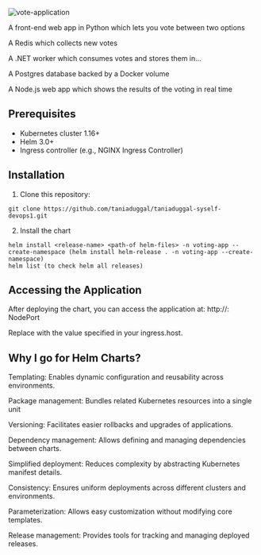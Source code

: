 


![vote-application](https://github.com/user-attachments/assets/f3a160ee-02f9-4811-b73b-e4f5123b0355)


A front-end web app in Python which lets you vote between two options


A Redis which collects new votes


A .NET worker which consumes votes and stores them in…


A Postgres database backed by a Docker volume


A Node.js web app which shows the results of the voting in real time

## Prerequisites

- Kubernetes cluster 1.16+
- Helm 3.0+
- Ingress controller (e.g., NGINX Ingress Controller)


## Installation

1. Clone this repository:

```
git clone https://github.com/taniaduggal/taniaduggal-syself-devops1.git
```

2. Install the chart

```
helm install <release-name> <path-of helm-files> -n voting-app --create-namespace (helm install helm-release . -n voting-app --create-namespace)
helm list (to check helm all releases)
```

## Accessing the Application

After deploying the chart, you can access the application at: http://<ingress-host>: NodePort


Replace <ingress-host> with the value specified in your ingress.host.


## Why I go for Helm Charts?

Templating: Enables dynamic configuration and reusability across environments.


Package management: Bundles related Kubernetes resources into a single unit


Versioning: Facilitates easier rollbacks and upgrades of applications.

Dependency management: Allows defining and managing dependencies between charts.

Simplified deployment: Reduces complexity by abstracting Kubernetes manifest details.

Consistency: Ensures uniform deployments across different clusters and environments.

Parameterization: Allows easy customization without modifying core templates.

Release management: Provides tools for tracking and managing deployed releases.


